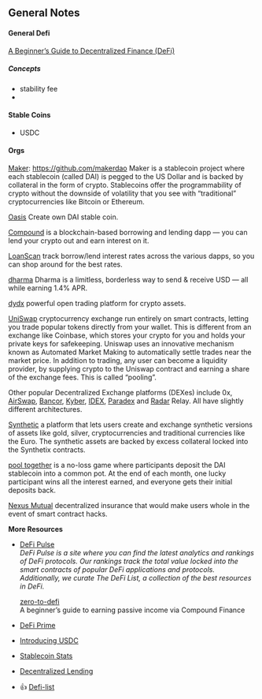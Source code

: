 ## General Notes

#### General Defi

[A Beginner’s Guide to Decentralized Finance (DeFi)](https://blog.coinbase.com/a-beginners-guide-to-decentralized-finance-defi-574c68ff43c4)

##### Concepts  
- stability fee
- 

#### Stable Coins
- USDC


#### Orgs
[Maker](https://makerdao.com/en/): https://github.com/makerdao
Maker is a stablecoin project where each stablecoin (called DAI) is pegged to the US Dollar and is backed by collateral in the form of crypto. Stablecoins offer the programmability of crypto without the downside of volatility that you see with “traditional” cryptocurrencies like Bitcoin or Ethereum.

[Oasis](https://oasis.app/borrow)
Create own DAI stable coin.

[Compound](https://compound.finance/)
is a blockchain-based borrowing and lending dapp — you can lend your crypto out and earn interest on it.

[LoanScan](https://loanscan.io/)
track borrow/lend interest rates across the various dapps, so you can shop around for the best rates.

[dharma](https://www.dharma.io/)
Dharma is a limitless, borderless way to send & receive USD — all while earning 1.4% APR.

[dydx](https://dydx.exchange/)
powerful open trading platform for crypto assets.

[UniSwap](https://uniswap.io/)
cryptocurrency exchange run entirely on smart contracts, letting you trade popular tokens directly from your wallet. This is different from an exchange like Coinbase, which stores your crypto for you and holds your private keys for safekeeping. Uniswap uses an innovative mechanism known as Automated Market Making to automatically settle trades near the market price. In addition to trading, any user can become a liquidity provider, by supplying crypto to the Uniswap contract and earning a share of the exchange fees. This is called “pooling”.

Other popular Decentralized Exchange platforms (DEXes) include 0x, <u>AirSwap</u>, <u>Bancor</u>, <u>Kyber</u>, <u>IDEX</u>, <u>Paradex</u> and <u>Radar</u> Relay. All have slightly different architectures.


[Synthetic](https://www.synthetix.io/)
a platform that lets users create and exchange synthetic versions of assets like gold, silver, cryptocurrencies and traditional currencies like the Euro. The synthetic assets are backed by excess collateral locked into the Synthetix contracts.

[pool together](https://www.pooltogether.com/)
is a no-loss game where participants deposit the DAI stablecoin into a common pot. At the end of each month, one lucky participant wins all the interest earned, and everyone gets their initial deposits back.

[Nexus Mutual](https://www.nexusmutual.io/)
decentralized insurance that would make users whole in the event of smart contract hacks.

**More Resources**
- [DeFi Pulse](https://defipulse.com/)  
  *DeFi Pulse is a site where you can find the latest analytics and rankings of DeFi protocols. Our rankings track the total value locked into the smart contracts of popular DeFi applications and protocols. Additionally, we curate The DeFi List, a collection of the best resources in DeFi.*  
  
  [zero-to-defi](https://defipulse.com/blog/zero-to-defi-cdai/)  
    A beginner’s guide to earning passive income via Compound Finance

- [DeFi Prime](https://defiprime.com/)
- [Introducing USDC](https://www.coinbase.com/usdc)
- [Stablecoin Stats](https://stablecoinstats.com/)
- [Decentralized Lending](https://medium.com/dydxderivatives/decentralized-lending-an-overview-1e00fdc2d3ee)  
- :thumbsup: [Defi-list](https://defipulse.com/defi-list/)




